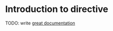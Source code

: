 # Introduction to directive

TODO: write [great documentation](http://jacobian.org/writing/great-documentation/what-to-write/)
